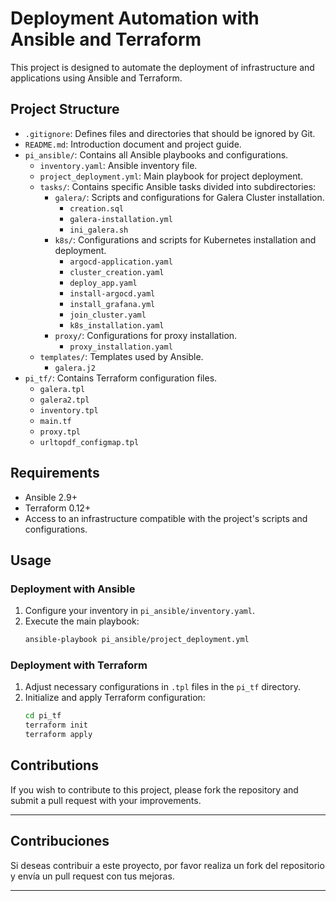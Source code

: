 # Deployment Automation with Ansible and Terraform

This project is designed to automate the deployment of infrastructure and applications using Ansible and Terraform.

## Project Structure

- `.gitignore`: Defines files and directories that should be ignored by Git.
- `README.md`: Introduction document and project guide.
- `pi_ansible/`: Contains all Ansible playbooks and configurations.
  - `inventory.yaml`: Ansible inventory file.
  - `project_deployment.yml`: Main playbook for project deployment.
  - `tasks/`: Contains specific Ansible tasks divided into subdirectories:
    - `galera/`: Scripts and configurations for Galera Cluster installation.
      - `creation.sql`
      - `galera-installation.yml`
      - `ini_galera.sh`
    - `k8s/`: Configurations and scripts for Kubernetes installation and deployment.
      - `argocd-application.yaml`
      - `cluster_creation.yaml`
      - `deploy_app.yaml`
      - `install-argocd.yaml`
      - `install_grafana.yml`
      - `join_cluster.yaml`
      - `k8s_installation.yaml`
    - `proxy/`: Configurations for proxy installation.
      - `proxy_installation.yaml`
  - `templates/`: Templates used by Ansible.
    - `galera.j2`
- `pi_tf/`: Contains Terraform configuration files.
  - `galera.tpl`
  - `galera2.tpl`
  - `inventory.tpl`
  - `main.tf`
  - `proxy.tpl`
  - `urltopdf_configmap.tpl`

## Requirements

- Ansible 2.9+
- Terraform 0.12+
- Access to an infrastructure compatible with the project's scripts and configurations.

## Usage

### Deployment with Ansible

1. Configure your inventory in `pi_ansible/inventory.yaml`.
2. Execute the main playbook:
   ```bash
   ansible-playbook pi_ansible/project_deployment.yml
   ```

### Deployment with Terraform

1. Adjust necessary configurations in `.tpl` files in the `pi_tf` directory.
2. Initialize and apply Terraform configuration:
   ```bash
   cd pi_tf
   terraform init
   terraform apply
   ```

## Contributions

If you wish to contribute to this project, please fork the repository and submit a pull request with your improvements.

---

## Contribuciones

Si deseas contribuir a este proyecto, por favor realiza un fork del repositorio y envía un pull request con tus mejoras.

---
